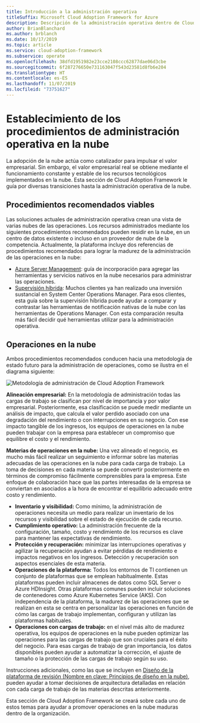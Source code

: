 ```yaml
---
title: Introducción a la administración operativa
titleSuffix: Microsoft Cloud Adoption Framework for Azure
description: Descripción de la administración operativa dentro de Cloud Adoption Framework.
author: BrianBlanchard
ms.author: brblanch
ms.date: 10/17/2019
ms.topic: article
ms.service: cloud-adoption-framework
ms.subservice: operate
ms.openlocfilehash: 38dfd1951982e23cce2108ccc62877dae06d3cbe
ms.sourcegitcommit: 6f287276650e731163047f543d23581d8fb6e204
ms.translationtype: HT
ms.contentlocale: es-ES
ms.lasthandoff: 11/07/2019
ms.locfileid: "73751627"
---
```

# <a name="establish-operational-management-practices-in-the-cloud"></a>Establecimiento de los procedimientos de administración operativa en la nube

La adopción de la nube actúa como catalizador para impulsar el valor empresarial. Sin embargo, el valor empresarial real se obtiene mediante el funcionamiento constante y estable de los recursos tecnológicos implementados en la nube. Esta sección de Cloud Adoption Framework le guía por diversas transiciones hasta la administración operativa de la nube.

## <a name="actionable-best-practices"></a>Procedimientos recomendados viables

Las soluciones actuales de administración operativa crean una vista de varias nubes de las operaciones. Los recursos administrados mediante los siguientes procedimientos recomendados pueden residir en la nube, en un centro de datos existente o incluso en un proveedor de nube de la competencia. Actualmente, la plataforma incluye dos referencias de procedimientos recomendados para lograr la madurez de la administración de las operaciones en la nube:

- [Azure Server Management](./azure-server-management/index.md): guía de incorporación para agregar las herramientas y servicios nativos en la nube necesarios para administrar las operaciones.
- [Supervisión híbrida](./monitor/index.md): Muchos clientes ya han realizado una inversión sustancial en System Center Operations Manager. Para esos clientes, esta guía sobre la supervisión híbrida puede ayudar a comparar y contrastar las herramientas de notificación nativas de la nube con las herramientas de Operations Manager. Con esta comparación resulta más fácil decidir qué herramientas utilizar para la administración operativa.

## <a name="cloud-operations"></a>Operaciones en la nube

Ambos procedimientos recomendados conducen hacia una metodología de estado futuro para la administración de operaciones, como se ilustra en el diagrama siguiente:

![Metodología de administración de Cloud Adoption Framework](../_images/manage/caf-manage.png)

**Alineación empresarial:** En la metodología de administración todas las cargas de trabajo se clasifican por nivel de importancia y por valor empresarial. Posteriormente, esa clasificación se puede medir mediante un análisis de impacto, que calcula el valor perdido asociado con una degradación del rendimiento o con interrupciones en su negocio. Con ese impacto tangible de los ingresos, los equipos de operaciones en la nube pueden trabajar con la empresa para establecer un compromiso que equilibre el costo y el rendimiento.

**Materias de operaciones en la nube:** Una vez alineado el negocio, es mucho más fácil realizar un seguimiento e informar sobre las materias adecuadas de las operaciones en la nube para cada carga de trabajo. La toma de decisiones en cada materia se puede convertir posteriormente en términos de compromiso fácilmente comprensibles para la empresa. Este enfoque de colaboración hace que las partes interesadas de la empresa se conviertan en asociados a la hora de encontrar el equilibrio adecuado entre costo y rendimiento.

- **Inventario y visibilidad:** Como mínimo, la administración de operaciones necesita un medio para realizar un inventario de los recursos y visibilidad sobre el estado de ejecución de cada recurso.
- **Cumplimiento operativo:** La administración frecuente de la configuración, tamaño, costo y rendimiento de los recursos es clave para mantener las expectativas de rendimiento.
- **Protección y recuperación:** minimizar las interrupciones operativas y agilizar la recuperación ayudan a evitar pérdidas de rendimiento e impactos negativos en los ingresos. Detección y recuperación son aspectos esenciales de esta materia.
- **Operaciones de la plataforma:** Todos los entornos de TI contienen un conjunto de plataformas que se emplean habitualmente. Estas plataformas pueden incluir almacenes de datos como SQL Server o Azure HDInsight. Otras plataformas comunes pueden incluir soluciones de contenedores como Azure Kubernetes Service (AKS). Con independencia de la plataforma, la madurez de las operaciones que se realizan en esta se centra en personalizar las operaciones en función de cómo las cargas de trabajo implementan, configuran y utilizan las plataformas habituales.
- **Operaciones con cargas de trabajo:** en el nivel más alto de madurez operativa, los equipos de operaciones en la nube pueden optimizar las operaciones para las cargas de trabajo que son cruciales para el éxito del negocio. Para esas cargas de trabajo de gran importancia, los datos disponibles pueden ayudar a automatizar la corrección, el ajuste de tamaño o la protección de las cargas de trabajo según su uso.

Instrucciones adicionales, como las que se incluyen en [Diseño de la plataforma de revisión (Nombre en clave: Principios de diseño en la nube)](https://docs.microsoft.com/azure/architecture/framework/resiliency/overview), pueden ayudar a tomar decisiones de arquitectura detalladas en relación con cada carga de trabajo de las materias descritas anteriormente.

Esta sección de Cloud Adoption Framework se creará sobre cada uno de estos temas para ayudar a promover operaciones en la nube maduras dentro de la organización.
